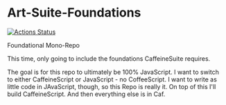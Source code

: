 # Art-Suite-Foundations

[![Actions Status](https://github.com/art-suite/art-suite-foundations/workflows/test/badge.svg)](https://github.com/art-suite/art-suite-foundations/actions)

Foundational Mono-Repo

This time, only going to include the foundations CaffeineSuite requires.

The goal is for this repo to ultimately be 100% JavaScript. I want to switch to either CaffeineScript or JavaScript - no CoffeeScript. I want to write as little code in JAvaScript, though, so this Repo is really it. On top of this I'll build CaffeineScript. And then everything else is in Caf.